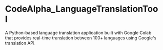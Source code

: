# CodeAlpha_LanguageTranslationTool
A Python-based language translation application built with Google Colab that provides real-time translation between 100+ languages using Google's translation API.

